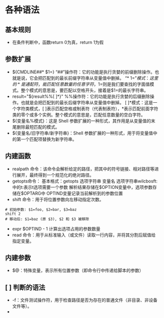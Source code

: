 # 各种语法

## 基本规则

* 在条件判断中，函数return 0为真，return 1为假

## 参数扩展

* ${CMDLINE##* $1=}
“##”操作符：它的功能是执行贪婪的前缀删除操作。也就是说，它会把匹配到的最长前缀字符串从变量值中删掉。
“* $1=”模式：这里的*是通配符，能匹配任意数量的任意字符，$1=则是我们要查找的字面值模式。整个模式的意思是，要匹配以空格开头，接着是$1=的最长字符串。
* result="${result%%[ 	]*}"
%%操作符：它的功能是执行贪婪的后缀删除操作。也就是会把匹配到的最长后缀字符串从变量值中删掉。
[ ]*模式：这是一个字符类模式，[ ]表示匹配空格或制表符（代表制表符），*表示匹配前面字符类的零个或多个实例。整个模式的意思是，匹配任意数量的空白字符。
* ${变量名%模式}：这是 Shell 参数扩展的一种形式，其作用是从变量值的末尾删除最短匹配的模式。
* ${变量名/旧字符串/新字符串}：Shell 参数扩展的一种形式，用于将变量值中的第一个匹配项替换为新字符串。

## 内建函数

* realpath 命令：该命令会解析给定的路径，把其中的符号链接、相对路径等进行展开，最终得到一个规范化的绝对路径。
* getopts命令：
基本格式：getopts 选项字符串 变量名
选项字符串wilcbosft:中的t:表示t选项需要一个参数
解析结果存储在\$OPTION变量中，选项参数存储在$OPTARG中
OPTIND变量记录当前解析到的参数位置
* shift 命令：用于将位置参数向左移动指定次数。
```Shell
# 初始参数: $1=foo, $2=bar, $3=baz
shift 2
# 移动后: $1=baz (原 $3), $2 和 $3 被移除
```
* expr $OPTIND - 1 计算出选项占用的参数数量
* read 命令：用于从标准输入（或文件）读取一行内容，并将其分割后赋值给指定变量。

## 内建参数

* $@：特殊变量，表示所有位置参数（即命令行中传递给脚本的参数）
## [ ] 判断的语法

* -f：文件测试操作符，用于检查路径是否为存在的普通文件（非目录、非设备文件等）。
* 
